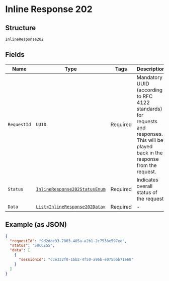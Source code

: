 
# Inline Response 202

## Structure

`InlineResponse202`

## Fields

| Name | Type | Tags | Description | Getter | Setter |
|  --- | --- | --- | --- | --- | --- |
| `RequestId` | `UUID` | Required | Mandatory UUID (according to RFC 4122 standards) for requests and responses. This will be played back in the response from the request. | UUID getRequestId() | setRequestId(UUID requestId) |
| `Status` | [`InlineResponse202StatusEnum`](../../doc/models/inline-response-202-status-enum.md) | Required | Indicates overall status of the request | InlineResponse202StatusEnum getStatus() | setStatus(InlineResponse202StatusEnum status) |
| `Data` | [`List<InlineResponse202Data>`](../../doc/models/inline-response-202-data.md) | Required | - | List<InlineResponse202Data> getData() | setData(List<InlineResponse202Data> data) |

## Example (as JSON)

```json
{
  "requestId": "9d2dee33-7803-485a-a2b1-2c7538e597ee",
  "status": "SUCCESS",
  "data": [
    {
      "sessionId": "c3e332f0-1bb2-4f50-a96b-e075bbb71e68"
    }
  ]
}
```

